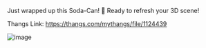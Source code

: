 Just wrapped up this Soda-Can! 🥤 Ready to refresh your 3D scene!

Thangs Link: https://thangs.com/mythangs/file/1124439

![image](https://github.com/user-attachments/assets/786465f3-6ffe-4811-8f1d-531c8dbfd01c)

